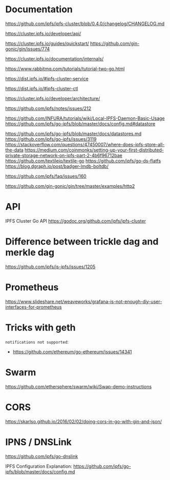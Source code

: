 # Documentation

https://github.com/ipfs/ipfs-cluster/blob/0.4.0/changelog/CHANGELOG.md

https://cluster.ipfs.io/developer/api/

https://cluster.ipfs.io/guides/quickstart/
https://github.com/gin-gonic/gin/issues/774

https://cluster.ipfs.io/documentation/internals/

https://www.rabbitmq.com/tutorials/tutorial-two-go.html

https://dist.ipfs.io/#ipfs-cluster-service

https://dist.ipfs.io/#ipfs-cluster-ctl

https://cluster.ipfs.io/developer/architecture/


https://github.com/ipfs/notes/issues/212

https://github.com/INFURA/tutorials/wiki/Local-IPFS-Daemon-Basic-Usage
https://github.com/ipfs/go-ipfs/blob/master/docs/config.md#datastore


https://github.com/ipfs/go-ipfs/blob/master/docs/datastores.md
https://github.com/ipfs/go-ipfs/issues/3119
https://stackoverflow.com/questions/47450007/where-does-ipfs-store-all-the-data
https://medium.com/coinmonks/setting-up-your-first-distributed-private-storage-network-on-ipfs-part-2-4b6f96712bae
https://github.com/textileio/textile-go
https://github.com/ipfs/go-ds-flatfs
https://blog.dgraph.io/post/badger-lmdb-boltdb/

https://github.com/ipfs/faq/issues/160

https://github.com/gin-gonic/gin/tree/master/examples/http2
# API 

IPFS Cluster Go API https://godoc.org/github.com/ipfs/ipfs-cluster



# Difference between trickle dag and merkle dag

https://github.com/ipfs/js-ipfs/issues/1205


# Prometheus

https://www.slideshare.net/weaveworks/grafana-is-not-enough-diy-user-interfaces-for-prometheus

# Tricks with geth

`notifications not supported`:
* https://github.com/ethereum/go-ethereum/issues/14341


# Swarm

https://github.com/ethersphere/swarm/wiki/Swap-demo-instructions


# CORS

https://skarlso.github.io/2016/02/02/doing-cors-in-go-with-gin-and-json/


# IPNS / DNSLink

https://github.com/ipfs/go-dnslink


IPFS Configuration Explanation:
https://github.com/ipfs/go-ipfs/blob/master/docs/config.md